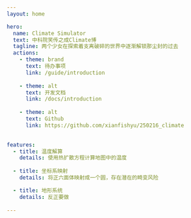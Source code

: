 ```yaml
---
layout: home

hero:
  name: Climate Simulator
  text: 中科院笑传之成Climate博
  tagline: 两个少女在探索着支离破碎的世界中逐渐解锁那尘封的过去
  actions:
    - theme: brand
      text: 待办事项
      link: /guide/introduction
      
    - theme: alt
      text: 开发文档
      link: /docs/introduction
      
    - theme: alt
      text: Github
      link: https://github.com/xianfishyu/250216_climate

      
features:
  - title: 温度解算
    details: 使用热扩散方程计算地图中的温度
    
  - title: 坐标系映射
    details: 将正六面体映射成一个圆，存在潜在的畸变风险

  - title: 地形系统
    details: 反正要做
           
---
```


